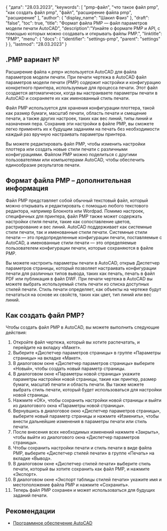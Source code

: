 {
"дата": "28.03.2023",
  "keywords": [
"pmp-файл",
"что такое файл pmp",
"как создать файл pmp",
"файл",
"расширение файла pmp",
"расширение"
],
  "author": {
"display_name": "Шакил Фаиз"
},
"draft": "false",
"toc": true,
"title": "Формат файла PMP — файл параметров модели печати AutoCAD",
  "description":"Узнайте о формате PMP и API, с помощью которых можно создавать и открывать файлы PMP.",
"linktitle": "PMP",
  "menu": {
    "docs": {
      "identifier": "settings-pmp",
"parent": "settings"
}
},
"lastmod": "28.03.2023"
}

## .PMP вариант №

Расширение файла «.pmp» используется AutoCAD для файла параметров модели печати. При печати чертежа в AutoCAD файл параметров модели печати (PMP) содержит настройки и конфигурацию конкретного принтера, используемые для процесса печати. Этот файл создается автоматически, когда вы настраиваете параметры печати в AutoCAD и сохраняете их как именованный стиль печати.

Файл PMP используется для хранения конфигурации плоттера, такой как размер бумаги, масштаб печати, область печати и смещение печати, а также других настроек, таких как вес линий, типы линий и назначения пера. Сохранив эти настройки в файле PMP, вы сможете легко применять их к будущим заданиям на печать без необходимости каждый раз вручную настраивать параметры принтера.

Вы можете редактировать файл PMP, чтобы изменить настройки плоттера или создать новые стили печати с различными конфигурациями. Файлом PMP можно поделиться с другими пользователями или компьютерами AutoCAD, чтобы обеспечить единообразие результатов печати.

## Формат файла PMP – дополнительная информация

Файл PMP представляет собой обычный текстовый файл, который можно открывать и редактировать с помощью любого текстового редактора, например Блокнота или Wordpad. Помимо настроек, специфичных для принтера, файл PMP также может содержать настройки стиля печати, такие как сопоставление цветов, растрирование и вес линий. AutoCAD поддерживает как системные стили печати, так и именованные стили печати. Системные стили печати — это предопределенные конфигурации печати, поставляемые с AutoCAD, а именованные стили печати — это определяемые пользователем конфигурации печати, которые сохраняются в файле PMP.

Вы можете настроить параметры печати в AutoCAD, открыв Диспетчер параметров страницы, который позволяет настраивать конфигурации печати для различных типов вывода, таких как печать, печать в файл PDF или публикация в файл DWF. При печати чертежа в AutoCAD вы можете выбрать используемый стиль печати из списка доступных стилей печати. Стиль печати определяет, как объекты на чертеже будут печататься на основе их свойств, таких как цвет, тип линий или вес линий.

## Как создать файл PMP?

Чтобы создать файл PMP в AutoCAD, вы можете выполнить следующие действия:

1. Откройте файл чертежа, который вы хотите распечатать, и перейдите на вкладку «Макет».
2. Выберите «Диспетчер параметров страницы» в группе «Параметры страницы» на вкладке «Макет».
3. В диалоговом окне «Диспетчер параметров страницы» выберите «Новый», чтобы создать новый параметр страницы.
4. В диалоговом окне «Параметры новой страницы» укажите параметры настройки новой страницы, такие как принтер, размер бумаги, масштаб печати и область печати. Вы также можете выбрать стиль печати, который будет использоваться для настройки новой страницы.
5. Нажмите «ОК», чтобы сохранить настройки новой страницы и выйти из диалогового окна «Параметры новой страницы».
6. Вернувшись в диалоговое окно «Диспетчер параметров страницы», выберите новый параметр страницы и нажмите «Изменить», чтобы внести дальнейшие изменения в параметры печати или стиль печати.
7. После внесения всех необходимых изменений нажмите «Закрыть», чтобы выйти из диалогового окна «Диспетчер параметров страницы».
8. Чтобы сохранить настройки печати и стиль печати в виде файла PMP, выберите «Диспетчер стилей печати» в группе «Печать» на вкладке «Вывод».
9. В диалоговом окне «Диспетчер стилей печати» выберите стиль печати, который вы хотите сохранить как файл PMP, и нажмите «Экспорт».
10. В диалоговом окне «Экспорт таблицы стилей печати» укажите имя и местоположение файла PMP и нажмите «Сохранить».
11. Теперь файл PMP сохранен и может использоваться для будущих заданий печати.

## Рекомендации
* [Программное обеспечение AutoCAD](https://en.wikipedia.org/wiki/AutoCAD)

